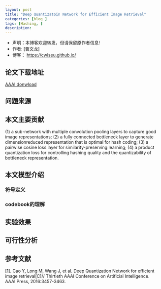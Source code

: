 ```yaml
---
layout: post
title: "Deep Quantizatoin Network for Efficient Image Retrieval"
categories: [blog ]
tags: [Hashing, ]
description: 
---
```

- 声明：本博客欢迎转发，但请保留原作者信息!
- 作者: [曹文龙]
- 博客： <https://cwlseu.github.io/>   

## 论文下载地址
[AAAI donwload](http://aaai.org/ocs/index.php/AAAI/AAAI16/paper/download/12040/12115)

## 问题来源

## 本文主要贡献
(1) a sub-network with multiple convolution pooling layers to capture good image representations; 
(2) a fully connected bottleneck layer to generate dimensionreduced representation that is optimal for hash coding; 
(3) a pairwise cosine loss layer for similarity-preserving learning;
(4) a product quantization loss for controlling hashing quality and the quantizability of bottleneck representation.
## 本文模型介绍
### 符号定义

### 

### codebook的理解

## 实验效果

## 可行性分析



## 参考文献
[1]. Cao Y, Long M, Wang J, et al. Deep Quantization Network for efficient image retrieval[C]// Thirtieth AAAI Conference on Artificial Intelligence. AAAI Press, 2016:3457-3463.